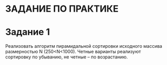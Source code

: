 # ЗАДАНИЕ ПО ПРАКТИКЕ
# Задание 1
Реализовать алгоритм пирамидальной сортировки исходного массива
размерностью N (250<N<1000).
Четные варианты реализуют сортировку по убыванию, не четные – по
возрастанию.

